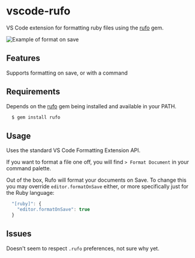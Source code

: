 # vscode-rufo

VS Code extension for formatting ruby files using the [rufo](https://github.com/ruby-formatter/rufo) gem.

![Example of format on save](https://github.com/bessey/vscode-rufo/raw/master/./formatting-example.gif)

## Features

Supports formatting on save, or with a command

## Requirements

Depends on the [rufo](https://github.com/ruby-formatter/rufo) gem being installed and available in your PATH.

```bash
  $ gem install rufo
```

## Usage

Uses the standard VS Code Formatting Extension API.

If you want to format a file one off, you will find `> Format Document` in your command palette.

Out of the box, Rufo will format your documents on Save. To change this you may override `editor.formatOnSave` either, or more specifically just for the Ruby language:

```js
  "[ruby]": {
    "editor.formatOnSave": true
  }
```

## Issues

Doesn't seem to respect `.rufo` preferences, not sure why yet.
